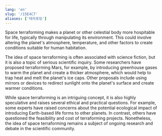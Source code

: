 ```yaml
---
lang: 'en'
slug: '/15E4C7'
aliases: ['테라포밍']
---
```


Space terraforming makes a planet or other celestial body more hospitable for life, typically through manipulating its environment. This could involve altering the planet's atmosphere, temperature, and other factors to create conditions suitable for human habitation.

The idea of space terraforming is often associated with science fiction, but it is also a topic of serious scientific inquiry. Some researchers have proposed terraforming Mars, for example, by introducing greenhouse gases to warm the planet and create a thicker atmosphere, which would help to trap heat and melt the planet's ice caps. Other proposals include using mirrors or devices to redirect sunlight onto the planet's surface and create warmer conditions.

While space terraforming is an intriguing concept, it is also highly speculative and raises several ethical and practical questions. For example, some experts have raised concerns about the potential ecological impact of introducing Earth-based life forms to other planets. In contrast, others have questioned the feasibility and cost of terraforming projects. Nonetheless, the idea of space terraforming remains a subject of ongoing research and debate in the scientific community.

